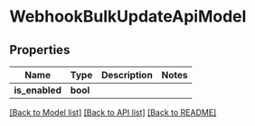 # WebhookBulkUpdateApiModel


## Properties
Name | Type | Description | Notes
------------ | ------------- | ------------- | -------------
**is_enabled** | **bool** |  | 

[[Back to Model list]](../README.md#documentation-for-models) [[Back to API list]](../README.md#documentation-for-api-endpoints) [[Back to README]](../README.md)


